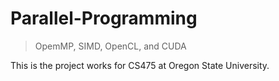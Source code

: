 # Parallel-Programming
> OpemMP, SIMD, OpenCL, and CUDA

This is the project works for CS475 at Oregon State University.